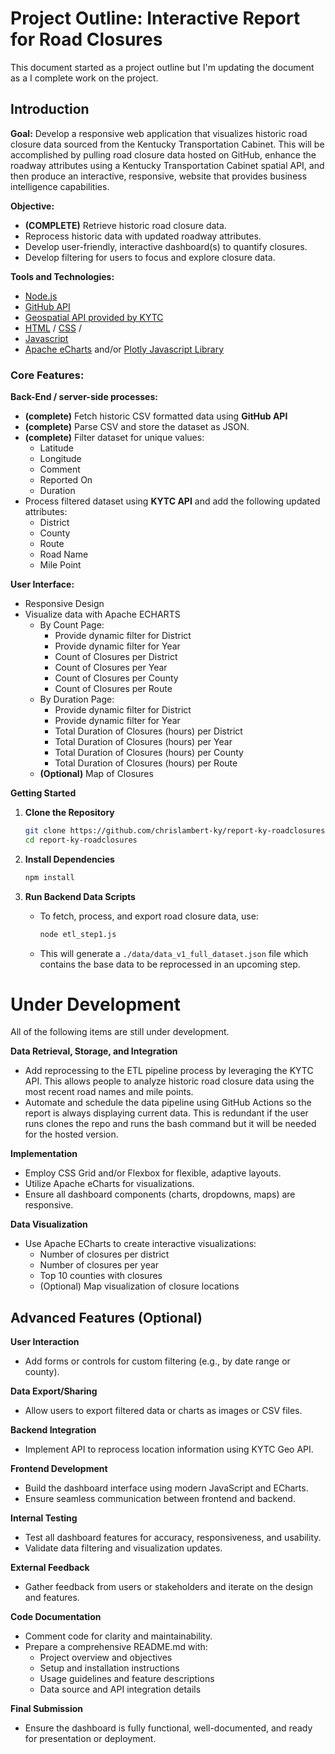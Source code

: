 # Project Outline: Interactive Report for Road Closures
This document started as a project outline but I'm updating the document as a I complete work on the project.

## Introduction

**Goal:**  Develop a responsive web application that visualizes historic road closure data sourced from the Kentucky Transportation Cabinet.  This will be accomplished by pulling road closure data hosted on GitHub, enhance the roadway attributes using a Kentucky Transportation Cabinet spatial API, and then produce an interactive, responsive, website that provides business intelligence capabilities.

**Objective:**
  - **(COMPLETE)** Retrieve historic road closure data. 
  - Reprocess historic data with updated roadway attributes.
  - Develop user-friendly, interactive dashboard(s) to quantify closures.
  - Develop filtering for users to focus and explore closure data.

**Tools and Technologies:** 
- [Node.js](https://nodejs.org/en)
- [GitHub API](https://docs.github.com/en/rest/using-the-rest-api)
- [Geospatial API provided by KYTC](https://kytc-api-v100-lts-qrntk7e3ra-uc.a.run.app/docs)
- [HTML](https://developer.mozilla.org/en-US/docs/Web/HTML) / [CSS](https://developer.mozilla.org/en-US/docs/Web/CSS) / 
- [Javascript](https://developer.mozilla.org/en-US/docs/Web/JavaScript)
- [Apache eCharts](https://echarts.apache.org/en/index.html) and/or [Plotly Javascript Library](https://plotly.com/javascript/)

### Core Features:

   **Back-End / server-side processes:**
   - **(complete)** Fetch historic CSV formatted data using **GitHub API**
   - **(complete)** Parse CSV and store the dataset as JSON.
   - **(complete)** Filter dataset for unique values:
      - Latitude
      - Longitude
      - Comment
      - Reported On
      - Duration
   - Process filtered dataset using **KYTC API** and add the following updated attributes:
      - District
      - County
      - Route
      - Road Name
      - Mile Point

   **User Interface:**
   - Responsive Design
   - Visualize data with Apache ECHARTS
      - By Count Page:
         - Provide dynamic filter for District
         - Provide dynamic filter for Year
         - Count of Closures per District
         - Count of Closures per Year
         - Count of Closures per County
         - Count of Closures per Route
      - By Duration Page:
         - Provide dynamic filter for District
         - Provide dynamic filter for Year
         - Total Duration of Closures (hours) per District
         - Total Duration of Closures (hours) per Year
         - Total Duration of Closures (hours) per County
         - Total Duration of Closures (hours) per Route
      - **(Optional)** Map of Closures

**Getting Started**

1. **Clone the Repository**
   ```bash
   git clone https://github.com/chrislambert-ky/report-ky-roadclosures.git
   cd report-ky-roadclosures
   ```

2. **Install Dependencies**
   ```bash
   npm install
   ```

3. **Run Backend Data Scripts**
   - To fetch, process, and export road closure data, use:
     ```bash
     node etl_step1.js
     ```
   - This will generate a `./data/data_v1_full_dataset.json` file which contains the base data to be reprocessed in an upcoming step.

# Under Development
All of the following items are still under development.

**Data Retrieval, Storage, and Integration**
   - Add reprocessing to the ETL pipeline process by leveraging the KYTC API.  This allows people to analyze historic road closure data using the most recent road names and mile points.
   - Automate and schedule the data pipeline using GitHub Actions so the report is always displaying current data.  This is redundant if the user runs clones the repo and runs the bash command but it will be needed for the hosted version.

**Implementation**
   - Employ CSS Grid and/or Flexbox for flexible, adaptive layouts.
   - Utilize Apache eCharts for visualizations.
   - Ensure all dashboard components (charts, dropdowns, maps) are responsive.

**Data Visualization**
   * Use Apache ECharts to create interactive visualizations:
     * Number of closures per district
     * Number of closures per year
     * Top 10 counties with closures
     * (Optional) Map visualization of closure locations

## Advanced Features (Optional)

**User Interaction**
   * Add forms or controls for custom filtering (e.g., by date range or county).

**Data Export/Sharing**
   * Allow users to export filtered data or charts as images or CSV files.

**Backend Integration**
   * Implement API to reprocess location information using KYTC Geo API.

**Frontend Development**
   * Build the dashboard interface using modern JavaScript and ECharts.
   * Ensure seamless communication between frontend and backend.

**Internal Testing**
   * Test all dashboard features for accuracy, responsiveness, and usability.
   * Validate data filtering and visualization updates.

**External Feedback**
   * Gather feedback from users or stakeholders and iterate on the design and features.

**Code Documentation**
   * Comment code for clarity and maintainability.
   * Prepare a comprehensive README.md with:
     * Project overview and objectives
     * Setup and installation instructions
     * Usage guidelines and feature descriptions
     * Data source and API integration details

**Final Submission**
   * Ensure the dashboard is fully functional, well-documented, and ready for presentation or deployment.

